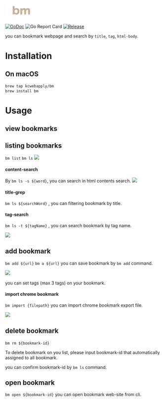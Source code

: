 
<img  src="image/bm.png" width="100px">

[![GoDoc](https://godoc.org/github.com/kcwebapply/imemo?status.svg)](https://godoc.org/github.com/kcwebapply/bm)
![Go Report Card](https://goreportcard.com/badge/github.com/kcwebapply/bm)
[](https://github.com/gin-gonic/gin/releases)
[![Release](https://img.shields.io/github/release/kcwebapply/bm.svg?style=flat-square)](https://github.com/kcwebapply/bm/release)

you can bookmark webpage and search by `title`, `tag`, `html-body`.


# Installation

## On macOS

```
brew tap kcwebapply/bm
brew install bm
```

# Usage

## view bookmarks

## listing bookmarks
`bm list` `bm ls`
<img src="https://imgur.com/jJdjTAU.png">

#### content-search
By `bm ls -s ${word}`, you can search in html contents search.
<img src="https://imgur.com/e2TdtjZ.png">

#### title-grep
`bm ls ${searchWord}` , you can filtering bookmark by title.

#### tag-search
`bm ls -t ${tagName}` , you can search bookmark by tag name.

<img src="https://imgur.com/wsVVaOA.png">



## add bookmark
`bm add ${url}`  `bm a ${url}`
you can save bookmark by `bm add` command.

<img src="https://imgur.com/fT3dRDk.png">

you can set tags (max 3 tags) on your bookmark.

#### import chrome bookmark
`bm import {filepath}`
you can import chrome bookmark export file.

<img src="https://imgur.com/CwbWbQc.gif">


## delete bookmark
`bm rm ${bookmark-id}`

To delete bookmark on you list, please input bookmark-id that automatically assigned to all bookmark.

you can confirm bookmark-id by `bm ls` command.

## open bookmark
`bm open ${bookmark-id}`
you can open bookmark web-site from cli.
